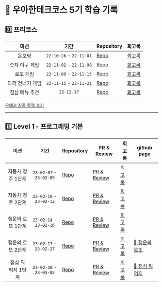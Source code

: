 # 🚀 우아한테크코스 5기 학습 기록

## 0️⃣ 프리코스

|       미션       |          기간           | Repository                                                              | 회고록                                                                    |
| :--------------: | :---------------------: | ----------------------------------------------------------------------- | ------------------------------------------------------------------------- |
|      온보딩      | `22-10-26` - `22-11-01` | [Repo](https://github.com/nlom0218/javascript-onboarding/tree/nlom0218) | [회고록](https://noah-dev.gitbook.io/til/diary/woowaprecourse/precourse1) |
|  숫자 야구 게임  | `22-11-02` - `22-11-08` | [Repo](https://github.com/nlom0218/javascript-baseball/tree/nlom0218)   | [회고록](https://noah-dev.gitbook.io/til/diary/woowaprecourse/precourse2) |
|    로또 게임     | `22-11-09` - `22-11-15` | [Repo](https://github.com/nlom0218/javascript-lotto/tree/nlom0218)      | [회고록](https://noah-dev.gitbook.io/til/diary/woowaprecourse/precourse3) |
| 다리 건너기 게임 | `22-11-15` - `22-11-21` | [Repo](https://github.com/nlom0218/javascript-bridge/tree/nlom0218)     | [회고록](https://noah-dev.gitbook.io/til/diary/woowaprecourse/precourse4) |
|  점심 메뉴 추천  |       `22-12-17`        | [Repo](https://github.com/nlom0218/javascript-menu)                     | [회고록](https://noah-dev.gitbook.io/til/diary/woowaprecourse/finaltest)  |

[우테코 최종 합격 후기](https://noah-dev.gitbook.io/til/diary/woowaprecourse/pass)

---

## 1️⃣ Level 1 - 프로그래밍 기본

|        미션        |          기간           | Repository                                                                     | PR & Review                                                                 | 회고록                                                                                    | github page                                                      |
| :----------------: | :---------------------: | ------------------------------------------------------------------------------ | --------------------------------------------------------------------------- | ----------------------------------------------------------------------------------------- | ---------------------------------------------------------------- |
| 자동차 경주 1단계  | `23-02-07` - `23-02-09` | [Repo](https://github.com/nlom0218/javascript-racingcar-1/tree/main)           | [PR & Review](https://github.com/woowacourse/javascript-racingcar/pull/178) | [회고록](https://noah-dev.gitbook.io/til/diary/woowacourse/level1/level1-racingcar-step1) |                                                                  |
| 자동차 경주 2단계  | `23-02-10` - `23-02-13` | [Repo](https://github.com/nlom0218/javascript-racingcar-1/tree/nlom0218-step2) | [PR & Review](https://github.com/woowacourse/javascript-racingcar/pull/242) | [회고록](https://noah-dev.gitbook.io/til/diary/woowacourse/level1/level1-racingcar-step2) |                                                                  |
| 행운의 로또 1단계  | `23-02-14` - `23-02-16` | [Repo](https://github.com/nlom0218/javascript-lotto-1/tree/nlom0218-step1)     | [PR & Review](https://github.com/woowacourse/javascript-lotto/pull/196)     | [회고록](https://noah-dev.gitbook.io/til/diary/woowacourse/level1/level1-lotto-step1)     |                                                                  |
| 행운의 로또 2단계  | `23-02-17` - `23-02-27` | [Repo](https://github.com/nlom0218/javascript-lotto-1/tree/nlom0218-step2)     | [PR & Review](https://github.com/woowacourse/javascript-lotto/pull/230)     | [회고록](https://noah-dev.gitbook.io/til/diary/woowacourse/level1/level1-lotto-step2)     | [🎱 행운의 로또](https://nlom0218.github.io/javascript-lotto-1/) |
| 점심 뭐 먹지 1단계 | `23-02-28` - `23-03-03` | [Repo](https://github.com/nlom0218/javascript-lunch/tree/nlom0218-step1)       | [PR & Review](https://github.com/woowacourse/javascript-lunch/pull/38)      | [회고록](https://noah-dev.gitbook.io/til/diary/woowacourse/level1/level1-lunch-step1)     | [🍚 점심 뭐 먹지](https://nlom0218.github.io/javascript-lunch/)  |

